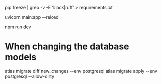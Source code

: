 pip freeze | grep -v -E 'black|ruff' > requirements.txt

uvicorn main:app --reload

npm run dev


# When changing the database models
atlas migrate diff new_changes --env postgresql
atlas migrate apply --env postgresql --allow-dirty
